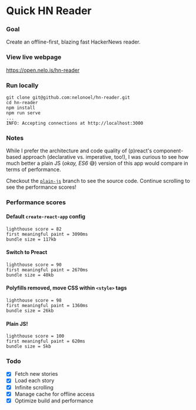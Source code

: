 # Quick HN Reader

### Goal

Create an offline-first, blazing fast HackerNews reader.

### View live webpage
https://open.nelo.is/hn-reader

### Run locally

```
git clone git@github.com:nelonoel/hn-reader.git
cd hn-reader
npm install
npm run serve
...
INFO: Accepting connections at http://localhost:3000
```

### Notes

While I prefer the architecture and code quality of (p)react's component-based approach (declarative vs. imperative, too!), I was curious to see how much better a plain JS (_okay, ES6_ 😅) version of this app would compare in terms of performance.

Checkout the [`plain-js`](https://github.com/nelonoel/hn-reader/tree/plain-js) branch to see the source code. Continue scrolling to see the performance scores!

### Performance scores

#### Default `create-react-app` config

```
lighthouse score = 82
first meaningful paint = 3090ms
bundle size = 117kb
```

#### Switch to Preact

```
lighthouse score = 90
first meaningful paint = 2670ms
bundle size = 40kb
```

#### Polyfills removed, move CSS within `<style>` tags

```
lighthouse score = 98
first meaningful paint = 1360ms
bundle size = 26kb
```

#### Plain JS!

```
lighthouse score = 100
first meaningful paint = 620ms
bundle size = 5kb
```

### Todo

- [x] Fetch new stories
- [x] Load each story
- [x] Infinite scrolling
- [x] Manage cache for offline access
- [x] Optimize build and performance
